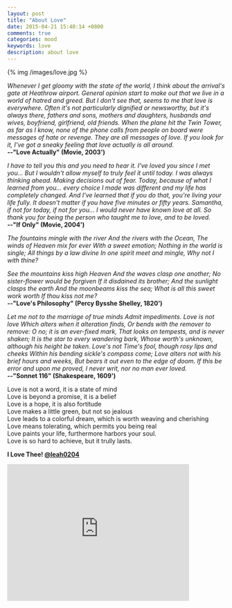 ```yaml
---
layout: post
title: "About Love"
date: 2015-04-21 15:40:14 +0800
comments: true
categories: mood
keywords: love
description: about love
---
```

{% img /images/love.jpg %}

*Whenever I get gloomy with the state of the world, I think about the arrival's gate at Heathrow airport. General opinion start to make out that we live in a world of hatred and greed. But I don't see that, seems to me that love is everywhere. Often it's not particularly dignified or newsworthy, but it's always there, fathers and sons, mothers and daughters, husbands and wives, boyfriend, girlfriend, old friends. When the plane hit the Twin Tower, as far as I know, none of the phone calls from people on board were messages of hate or revenge. They are all messages of love. If you look for it, I've got a sneaky feeling that love actually is all around.*     
**--"Love Actually" (Movie, 2003')**
<!--more-->
  
  
*I have to tell you this and you need to hear it. I've loved you since I met you... But I wouldn't allow myself to truly feel it until today. I was always thinking ahead. Making decisions out of fear. Today, because of what I learned from you... every choice I made was different and my life has completely changed. And I've learned that if you do that, you're living your life fully. It doesn't matter if you have five minutes or fifty years. Samantha, if not for today, if not for you... I would never have known love at all. So thank you for being the person who taught me to love, and to be loved.*  	  
**--"If Only" (Movie, 2004')**  
  
    
*The fountains mingle with the river
And the rivers with the Ocean,
The winds of Heaven mix for ever
With a sweet emotion;
Nothing in the world is single;
All things by a law divine
In one spirit meet and mingle,
Why not I with thine?*
	
*See the mountains kiss high Heaven
And the waves clasp one another;
No sister-flower would be forgiven
If it disdained its brother;
And the sunlight clasps the earth
And the moonbeams kiss the sea;
What is all this sweet work worth
If thou kiss not me?*  
**--"Love's Philosophy" (Percy Bysshe Shelley, 1820')**
  
    
*Let me not to the marriage of true minds
Admit impediments. Love is not love
Which alters when it alteration finds,
Or bends with the remover to remove:
O no; it is an ever-fixed mark, 
That looks on tempests, and is never shaken;
It is the star to every wandering bark,
Whose worth's unknown, although his height be taken.
Love's not Time's fool, though rosy lips and cheeks 
Within his bending sickle's compass come; 
Love alters not with his brief hours and weeks, 
But bears it out even to the edge of doom.
If this be error and upon me proved,
I never writ, nor no man ever loved.*   
**--"Sonnet 116" (Shakespeare, 1609')**
  
  
Love is not a word, it is a state of mind  
Love is beyond a promise, it is a belief  
Love is a hope, it is also fortitude  
Love makes a little green, but not so jealous  
Love leads to a colorful dream, which is worth weaving and cherishing  
Love means tolerating, which permits you being real  
Love paints your life, furthermore harbors your soul.  
Love is so hard to achieve, but it trully lasts.  
   
**I Love Thee! [@leah0204](http://www.weibo.com/leah0204)**
<iframe width="420" height="315" src="https://www.youtube.com/embed/1moWxHdTkT0" frameborder="0" allowfullscreen></iframe>